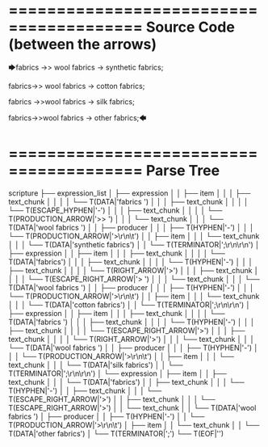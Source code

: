 ========================================
Source Code (between the arrows)
========================================

🡆fabrics \->> wool fabrics ->
	synthetic fabrics;

fabrics->\> wool fabrics ->
	cotton fabrics;

fabrics -\>>wool fabrics ->
	silk fabrics;

fabrics-\>\>wool fabrics ->
	other fabrics;🡄

========================================
Parse Tree
========================================

scripture
├── expression_list
│   ├── expression
│   │   ├── item
│   │   │   ├── text_chunk
│   │   │   │   └── T(DATA|'fabrics ')
│   │   │   ├── text_chunk
│   │   │   │   └── T(ESCAPE_HYPHEN|'\-')
│   │   │   ├── text_chunk
│   │   │   │   └── T(PRODUCTION_ARROW|'>> ')
│   │   │   └── text_chunk
│   │   │       └── T(DATA|'wool fabrics ')
│   │   ├── producer
│   │   │   ├── T(HYPHEN|'-')
│   │   │   └── T(PRODUCTION_ARROW|'>\r\n\t')
│   │   ├── item
│   │   │   └── text_chunk
│   │   │       └── T(DATA|'synthetic fabrics')
│   │   └── T(TERMINATOR|';\r\n\r\n')
│   ├── expression
│   │   ├── item
│   │   │   ├── text_chunk
│   │   │   │   └── T(DATA|'fabrics')
│   │   │   ├── text_chunk
│   │   │   │   └── T(HYPHEN|'-')
│   │   │   ├── text_chunk
│   │   │   │   └── T(RIGHT_ARROW|'>')
│   │   │   ├── text_chunk
│   │   │   │   └── T(ESCAPE_RIGHT_ARROW|'\> ')
│   │   │   └── text_chunk
│   │   │       └── T(DATA|'wool fabrics ')
│   │   ├── producer
│   │   │   ├── T(HYPHEN|'-')
│   │   │   └── T(PRODUCTION_ARROW|'>\r\n\t')
│   │   ├── item
│   │   │   └── text_chunk
│   │   │       └── T(DATA|'cotton fabrics')
│   │   └── T(TERMINATOR|';\r\n\r\n')
│   ├── expression
│   │   ├── item
│   │   │   ├── text_chunk
│   │   │   │   └── T(DATA|'fabrics ')
│   │   │   ├── text_chunk
│   │   │   │   └── T(HYPHEN|'-')
│   │   │   ├── text_chunk
│   │   │   │   └── T(ESCAPE_RIGHT_ARROW|'\>')
│   │   │   ├── text_chunk
│   │   │   │   └── T(RIGHT_ARROW|'>')
│   │   │   └── text_chunk
│   │   │       └── T(DATA|'wool fabrics ')
│   │   ├── producer
│   │   │   ├── T(HYPHEN|'-')
│   │   │   └── T(PRODUCTION_ARROW|'>\r\n\t')
│   │   ├── item
│   │   │   └── text_chunk
│   │   │       └── T(DATA|'silk fabrics')
│   │   └── T(TERMINATOR|';\r\n\r\n')
│   └── expression
│       ├── item
│       │   ├── text_chunk
│       │   │   └── T(DATA|'fabrics')
│       │   ├── text_chunk
│       │   │   └── T(HYPHEN|'-')
│       │   ├── text_chunk
│       │   │   └── T(ESCAPE_RIGHT_ARROW|'\>')
│       │   ├── text_chunk
│       │   │   └── T(ESCAPE_RIGHT_ARROW|'\>')
│       │   └── text_chunk
│       │       └── T(DATA|'wool fabrics ')
│       ├── producer
│       │   ├── T(HYPHEN|'-')
│       │   └── T(PRODUCTION_ARROW|'>\r\n\t')
│       ├── item
│       │   └── text_chunk
│       │       └── T(DATA|'other fabrics')
│       └── T(TERMINATOR|';')
└── T(EOF|'<EOF>')
